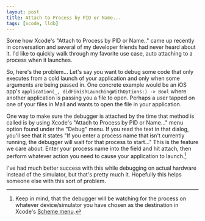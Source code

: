 ```yaml
---
layout: post
title: Attach to Process by PID or Name...
tags: [xcode, lldb]
---
```


Some how Xcode's "Attach to Process by PID or Name.." came up recently in conversation and several of my developer friends had never heard about it. I'd like to quickly walk through my favorite use case, auto attaching to a process when it launches.

So, here's the problem... Let's say you want to debug some code that only executes from a cold launch of your application and only when some arguments are being passed in. One concrete example would be an iOS app's `application(_, didFinishLaunchingWithOptions:) -> Bool` where another application is passing you a file to open. Perhaps a user tapped on one of your files in Mail and wants to open the file in your application.

One way to make sure the debugger is attached by the time that method is called is by using Xcode's "Attach to Process by PID or Name..." menu option found under the "Debug" menu. If you read the text in that dialog, you'll see that it states "If you enter a process name that isn't currently running, the debugger will wait for that process to start..." This is the feature we care about. Enter your process name into the field and hit attach, then perform whatever action you need to cause your application to launch.[^1]

I've had much better success with this while debugging on actual hardware instead of the simulator, but that's pretty much it. Hopefully this helps someone else with this sort of problem.


[^1]: Keep in mind, that the debugger will be watching for the process on whatever device/simulator you have chosen as the destination in Xcode's [Scheme menu](http://help.apple.com/xcode/mac/8.3/#/devdc0193470).
